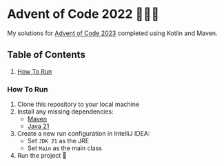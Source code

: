 # Advent of Code 2022 👨‍💻🎄

My solutions for [Advent of Code 2023](https://adventofcode.com/2023) completed using Kotlin and Maven.

## Table of Contents

1. [How To Run](#How-To-Run)

### How To Run

1. Clone this repository to your local machine
2. Install any missing dependencies:
    - [Maven](https://maven.apache.org/install.html)
    - [Java 21](https://www.oracle.com/java/technologies/downloads/#java21)
3. Create a new run configuration in IntelliJ IDEA:
    - Set `JDK 21` as the JRE
    - Set `Main` as the main class
4. Run the project 🚀
